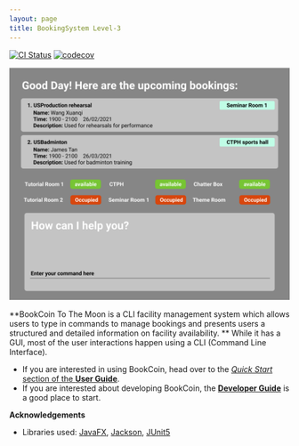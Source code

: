 ```yaml
---
layout: page
title: BookingSystem Level-3
---
```


[![CI Status](https://github.com/se-edu/addressbook-level3/workflows/Java%20CI/badge.svg)](https://github.com/se-edu/addressbook-level3/actions)
[![codecov](https://codecov.io/gh/AY2021S2-CS2103-W17-3/tp/branch/master/graph/badge.svg)](https://codecov.io/gh/AY2021S2-CS2103-W17-3/tp)

![Ui](images/Ui.png)

**BookCoin To The Moon is a CLI facility management system which allows users to type in commands to manage bookings and presents users a structured and detailed information on facility availability.
** While it has a GUI, most of the user interactions happen using a CLI (Command Line Interface).

* If you are interested in using BookCoin, head over to the [_Quick Start_ section of the **User Guide**](UserGuide.html#quick-start).
* If you are interested about developing BookCoin, the [**Developer Guide**](DeveloperGuide.html) is a good place to start.


**Acknowledgements**

* Libraries used: [JavaFX](https://openjfx.io/), [Jackson](https://github.com/FasterXML/jackson), [JUnit5](https://github.com/junit-team/junit5)
